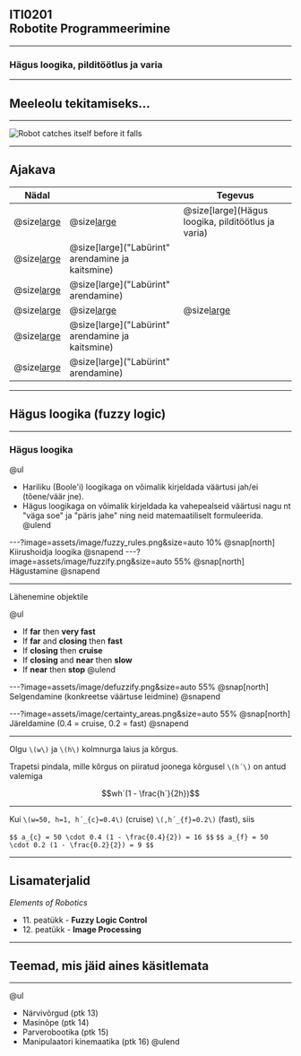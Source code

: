 ## ITI0201<br />Robotite Programmeerimine

---
### Hägus loogika, pilditöötlus ja varia

---
## Meeleolu tekitamiseks...

---
![Robot catches itself before it falls](https://www.youtube.com/embed/VYPqxfzc15g)

---
## Ajakava

Nädal |  | Tegevus
------|--|--------
@size[large](**14**) | @size[large](@color[goldenrod](Loeng)) | @size[large](Hägus loogika, pilditöötlus ja varia)
  | @size[large](@color[darkgreen](Praktikum)) | @size[large]("Labürint" arendamine ja kaitsmine)
  | @size[large](@color[cornflowerblue](Kodutöö)) | @size[large]("Labürint" arendamine)
@size[large](**15**) | @size[large](@color[goldenrod](Loeng)) | @size[large](---)
  | @size[large](@color[darkgreen](Praktikum)) | @size[large]("Labürint" arendamine ja kaitsmine)
  | @size[large](@color[cornflowerblue](Kodutöö)) | @size[large]("Labürint" arendamine)

---
## Hägus loogika (fuzzy logic)

---
### Hägus loogika
@ul
- Hariliku (Boole'i) loogikaga on võimalik kirjeldada väärtusi jah/ei (tõene/väär jne).
- Hägus loogikaga on võimalik kirjeldada ka vahepealseid väärtusi nagu nt "väga soe" ja "päris jahe" ning neid matemaatiliselt formuleerida.
@ulend

---?image=assets/image/fuzzy_rules.png&size=auto 10%
@snap[north]
Kiirushoidja loogika
@snapend
---?image=assets/image/fuzzify.png&size=auto 55%
@snap[north]
Hägustamine
@snapend

---
Lähenemine objektile

@ul
- If **far** then **very fast**
- If **far** and **closing** then **fast**
- If **closing** then **cruise**
- If **closing** and **near** then **slow**
- If **near** then **stop**
@ulend

---?image=assets/image/defuzzify.png&size=auto 55%
@snap[north]
Selgendamine (konkreetse väärtuse leidmine)
@snapend

---?image=assets/image/certainty_areas.png&size=auto 55%
@snap[north]
Järeldamine (0.4 = cruise, 0.2 = fast)
@snapend

---
Olgu `\(w\)` ja `\(h\)` kolmnurga laius ja kõrgus.

Trapetsi pindala, mille kõrgus on piiratud joonega kõrgusel `\(h´\)` on antud valemiga

$$wh´(1 - \frac{h´}{2h})$$

---
Kui `\(w=50, h=1, h´_{c}=0.4\)` (cruise) `\(,h´_{f}=0.2\)` (fast), siis

`$$ a_{c} = 50 \cdot 0.4 (1 - \frac{0.4}{2}) = 16 $$`
`$$ a_{f} = 50 \cdot 0.2 (1 - \frac{0.2}{2}) = 9 $$`

---
## Lisamaterjalid

_Elements of Robotics_

- 11\. peatükk - **Fuzzy Logic Control**
- 12\. peatükk - **Image Processing**

---
## Teemad, mis jäid aines käsitlemata

---
@ul
- Närvivõrgud (ptk 13)
- Masinõpe (ptk 14)
- Parverobootika (ptk 15)
- Manipulaatori kinemaatika (ptk 16)
@ulend

